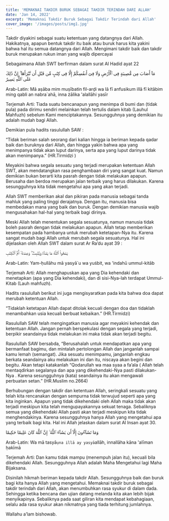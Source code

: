 ```yaml
---
title: 'MEMAKNAI TAKDIR BURUK SEBAGAI TAKDIR TERINDAH DARI ALLAH'
date: 'Jan 14, 2022'
excerpt: 'Memaknai Takdir Buruk Sebagai Takdir Terindah dari Allah'
cover_image: '/images/posts/img1.jpg'
---
```


Takdir diyakini sebagai suatu ketentuan yang datangnya dari Allah. Hakikatnya, apapun bentuk takdir itu baik atau buruk harus kita yakini bahwa hal itu semua datangnya dari Allah. Mengimani takdir baik dan takdir buruk merupakan rukun iman yang wajib dipercayai

Sebagaimana Allah SWT berfirman dalam surat Al Hadid ayat 22

مَآ أَصَابَ مِن مُّصِيبَةٍ فِى ٱلْأَرْضِ وَلَا فِىٓ أَنفُسِكُمْ إِلَّا فِى كِتَٰبٍ مِّن قَبْلِ أَن نَّبْرَأَهَآ ۚ إِنَّ ذَٰلِكَ عَلَى ٱللَّهِ يَسِيرٌ

Arab-Latin: Mā aṣāba mim muṣībatin fil-arḍi wa lā fī anfusikum illā fī kitābim ming qabli an nabra`ahā, inna żālika 'alallāhi yasīr 

Terjemah Arti: Tiada suatu bencanapun yang menimpa di bumi dan (tidak pula) pada dirimu sendiri melainkan telah tertulis dalam kitab (Lauhul Mahfuzh) sebelum Kami menciptakannya. Sesungguhnya yang demikian itu adalah mudah bagi Allah.

Demikian pula hadits rasulullah SAW :

“Tidak beriman salah seorang dari kalian hingga ia beriman kepada qadar baik dan buruknya dari Allah, dan hingga yakin bahwa apa yang menimpanya tidak akan luput darinya, serta apa yang luput darinya tidak akan menimpanya.” (HR.Tirmidzi )

Meyakini bahwa segala sesuatu yang terjadi merupakan ketentuan Allah SWT, akan mendatangkan rasa penghambaan diri yang sangat kuat. Namun demikian bukan berarti kita pasrah dengan tidak melakukan apapun. Berusaha dan berdoa merupakan jalan terbaik yang harus dilakukan. Karena sesungguhnya kita tidak mengetahui apa yang akan terjadi.


Allah SWT memberikan akal dan pikiran pada manusia sebagai tanda mahluk yang paling tinggi derajatnya. Dengan itu, manusia bisa membedakan mana yang baik dan buruk. Dengan demikian manusia wajib mengusahakan hal-hal yang terbaik bagi dirinya.

Meski Allah telah menentukan segala sesuatunya, namun manusia tidak boleh pasrah dengan tidak melakukan apapun. Allah tetap memberikan kesempatan pada hambanya untuk merubah ketetapan-Nya itu. Karena sangat mudah bagi Allah untuk merubah segala sesuatunya. Hal ini dijelaskan oleh Allah SWT dalam surat Ar Ra’du ayat 39 : 

يَمْحُوا۟ ٱللَّهُ مَا يَشَآءُ وَيُثْبِتُ ۖ وَعِندَهُۥٓ أُمُّ ٱلْكِتَٰبِ

Arab-Latin: Yam-ḥullāhu mā yasyā`u wa yuṡbit, wa 'indahū ummul-kitāb 

Terjemah Arti: Allah menghapuskan apa yang Dia kehendaki dan menetapkan (apa yang Dia kehendaki), dan di sisi-Nya-lah terdapat Ummul-Kitab (Lauh mahfuzh).

Hadits rasulullah berikut ini juga mengisyaratkan pada kita bahwa doa dapat merubah ketentuan Allah.

“Tidaklah ketetapan Allah dapat ditolak kecuali dengan doa dan tidaklah menambahkan usia kecuali berbuat kebaikan.” (HR.Tirmidzi)

Rasulullah SAW telah mengingatkan manusia agar meyakini kehendak dan ketentuan Allah. Jangan pernah berspekulasi dengan segala yang terjadi, berpikir seandainya tidak melakukan ini maka tidak akan terjadi begitu.

Rasulullah SAW bersabda, “Berusahalah untuk mendapatkan apa yang bermanfaat bagimu, dan mintalah pertolongan Allah dan janganlah sampai kamu lemah (semangat). Jika sesuatu menimpamu, janganlah engkau berkata seandainya aku melakukan ini dan itu, niscaya akan begini dan begitu. Akan tetapi katakanlah “Qodarullah wa maa syaa a fa’ala ( Allah telah mentaqdirkan segalanya dan apa yang dikehendaki-Nya pasti dilakukan-Nya . Karena sesungguhnya (kata) seandainya itu akan mengawali perbuatan setan.” (HR.Muslim no.2664)

Berhubungan dengan takdir dan ketentuan Allah, seringkali sesuatu yang telah kita rencanakan dengan sempurna tidak terwujud seperti apa yang kita inginkan. Apapun yang tidak dikehendaki oleh Allah maka tidak akan terjadi meskipun kita telah mengupayakannya sekuat tenaga. Sebaliknya semua yang dikehendaki Allah pasti akan terjadi meskipun kita tidak menghendakinya. Karena sesungguhnya hanya Allah yang mengetahui apa yang terbaik bagi kita. Hal ini Allah jelaskan dalam surat Al Insan ayat 30.

وَمَا تَشَآءُونَ إِلَّآ أَن يَشَآءَ ٱللَّهُ ۚ إِنَّ ٱللَّهَ كَانَ عَلِيمًا حَكِيمًا 

Arab-Latin: Wa mā tasyā`ụna illā ay yasyā`allāh, innallāha kāna 'alīman ḥakīmā 

Terjemah Arti: Dan kamu tidak mampu (menempuh jalan itu), kecuali bila dikehendaki Allah. Sesungguhnya Allah adalah Maha Mengetahui lagi Maha Bijaksana.

Disinilah hikmah beriman kepada takdir Allah. Sesungguhnya baik dan buruk bagi kita hanya Allah yang mengetahui. Memaknai takdir buruk sebagai takdir terindah dari Allah, akan menumbuhkan rasa syukur di dalam dada. Sehingga ketika bencana dan ujian datang melanda kita akan lebih bijak menyikapinya. Sebaliknya pada saat giliran kita mendapat kebahagiaan, selalu ada rasa syukur akan nikmatnya yang tiada terhitung jumlahnya.

Wallahu a’lam bishowab.